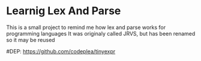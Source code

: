 # Learnig Lex And Parse
This is a small project to remind me how lex and parse works for programming languages
It was originaly called JRVS, but has been renamed so it may be reused

#DEP:
https://github.com/codeplea/tinyexpr

